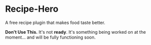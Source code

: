 Recipe-Hero
===========

A free recipe plugin that makes food taste better.

**Don't Use This.** It's not **ready**. It's something being worked on at the moment… and will be fully functioning soon.
